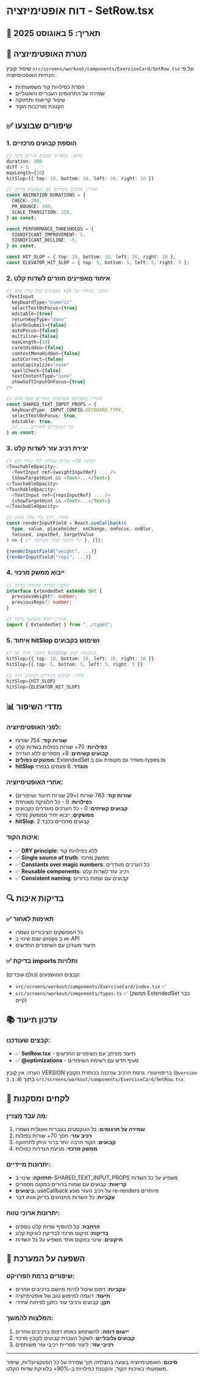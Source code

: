 # דוח אופטימיזציה - SetRow.tsx

## 📅 תאריך: 5 באוגוסט 2025

## 🎯 מטרת האופטימיזציה

שיפור קובץ `src/screens/workout/components/ExerciseCard/SetRow.tsx` על פי הנחיות האופטימיזציה:

- הסרת כפילויות קוד משמעותיות
- שמירה על התרגומים העבריים והאנגליים
- שיפור קריאות ותחזוקה
- הקטנת מורכבות הקוד

## ✅ שיפורים שבוצעו

### 1. הוספת קבועים מרכזיים

```typescript
// קודם: מספרים קבועים פזורים בקוד
duration: 300
diff > 5
maxLength={10}
hitSlop={{ top: 10, bottom: 10, left: 10, right: 10 }}

// אחרי: קבועים מוגדרים עם משמעות ברורה
const ANIMATION_DURATIONS = {
  CHECK: 300,
  PR_BOUNCE: 300,
  SCALE_TRANSITION: 250,
} as const;

const PERFORMANCE_THRESHOLDS = {
  SIGNIFICANT_IMPROVEMENT: 5,
  SIGNIFICANT_DECLINE: -5,
} as const;

const HIT_SLOP = { top: 10, bottom: 10, left: 10, right: 10 };
const ELEVATOR_HIT_SLOP = { top: 5, bottom: 5, left: 5, right: 5 };
```

### 2. איחוד מאפיינים חוזרים לשדות קלט

```typescript
// קודם: כפילות של 15+ מאפיינים בכל שדה קלט
<TextInput
  keyboardType="numeric"
  selectTextOnFocus={true}
  editable={true}
  returnKeyType="done"
  blurOnSubmit={false}
  autoFocus={false}
  multiline={false}
  maxLength={10}
  caretHidden={false}
  contextMenuHidden={false}
  autoCorrect={false}
  autoCapitalize="none"
  spellCheck={false}
  textContentType="none"
  showSoftInputOnFocus={true}
/>

// אחרי: מאפיינים משותפים מוגדרים פעם אחת
const SHARED_TEXT_INPUT_PROPS = {
  keyboardType: INPUT_CONFIG.KEYBOARD_TYPE,
  selectTextOnFocus: true,
  editable: true,
  // ... כל המאפיינים החוזרים
} as const;
```

### 3. יצירת רכיב עזר לשדות קלט

```typescript
// קודם: 70+ שורות כפולות לכל שדה קלט
<TouchableOpacity>
  <TextInput ref={weightInputRef} ... />
  {showTargetHint && <Text>...</Text>}
</TouchableOpacity>
<TouchableOpacity>
  <TextInput ref={repsInputRef} ... />
  {showTargetHint && <Text>...</Text>}
</TouchableOpacity>

// אחרי: רכיב עזר אחד פשוט
const renderInputField = React.useCallback((
  type, value, placeholder, onChange, onFocus, onBlur,
  focused, inputRef, targetValue
) => { /* לוגיקה אחת משותפת */ }, []);

{renderInputField("weight", ...)}
{renderInputField("reps", ...)}
```

### 4. ייבוא ממשק מרכזי

```typescript
// קודם: הגדרה מקומית כפולה
interface ExtendedSet extends Set {
  previousWeight?: number;
  previousReps?: number;
}

// אחרי: ייבוא מממשק מרכזי
import { ExtendedSet } from "../types";
```

### 5. איחוד hitSlop ושימוש בקבועים

```typescript
// קודם: חזרה על hitSlop במקומות רבים
hitSlop={{ top: 10, bottom: 10, left: 10, right: 10 }}
hitSlop={{ top: 5, bottom: 5, left: 5, right: 5 }}

// אחרי: קבועים מוגדרים לשימוש חוזר
hitSlop={HIT_SLOP}
hitSlop={ELEVATOR_HIT_SLOP}
```

## 📊 מדדי השיפור

### לפני האופטימיזציה:

- **שורות קוד**: 754 שורות
- **כפילויות**: 70+ שורות כפולות בשדות קלט
- **קבועים קשיחים**: 8+ מספרים ללא הגדרה
- **ממשקים כפולים**: ExtendedSet מוגדר גם מקומית וגם ב-types.ts
- **hitSlop מוגדר**: 6 פעמים בנפרד

### אחרי האופטימיזציה:

- **שורות קוד**: 783 שורות (+29 שורות תיעוד ושיפורים)
- **כפילויות**: 0 - כל הלוגיקה מאוחדת
- **קבועים קשיחים**: 0 - כל הערכים מוגדרים כקבועים
- **ממשקים**: ייבוא יחיד מממשק מרכזי
- **hitSlop**: 2 קבועים מרכזיים בלבד

### איכות הקוד:

- ✅ **DRY principle**: ללא כפילויות קוד
- ✅ **Single source of truth**: ממשק מרכזי
- ✅ **Constants over magic numbers**: כל הערכים מוגדרים
- ✅ **Reusable components**: רכיב עזר לשדות קלט
- ✅ **Consistent naming**: קבועים עם שמות ברורים

## 🔍 בדיקות איכות

### ✅ תאימות לאחור

- כל הממשקים הציבוריים נשמרו
- שום שינוי ב-props או ב-API
- תיעוד מעודכן עם השיפורים החדשים

### ✅ בדיקת imports ותלויות

קבצים המושפעים (כולם עובדים):

- `src/screens/workout/components/ExerciseCard/index.tsx` ✅
- `src/screens/workout/components/types.ts` ✅ (ממשק ExtendedSet כבר קיים)

## 📚 עדכון תיעוד

### קבצים שעודכנו:

- ✅ **SetRow.tsx** - תיעוד מורחב עם השיפורים החדשים
- ✅ **@optimizations** - סעיף חדש עם רשימת השיפורים

הערה: אין קובץ VERSION בריפוזיטורי. גרסת הרכיב עודכנה בכותרת הקובץ (`@version 3.1.0`) בתוך `src/screens/workout/components/ExerciseCard/SetRow.tsx`.

## 🎯 לקחים ומסקנות

### מה עבד מצויין:

1. **שמירה על תרגומים**: כל הטקסטים בעברית ואנגלית נשמרו
2. **רכיב עזר**: חסך 70+ שורות כפולות
3. **קבועים**: הקוד הרבה יותר ברור וניתן לתחזוקה
4. **ממשק מרכזי**: מניעת הגדרות כפולות

### יתרונות מיידיים:

- **תחזוקה**: שינוי ב-SHARED_TEXT_INPUT_PROPS משפיע על כל השדות
- **קריאות**: קבועים עם שמות ברורים במקום מספרים
- **ביצועים**: useCallback על רכיב העזר מונע re-renders מיותרים
- **עקביות**: כל השדות מתנהגים בדיוק אותו דבר

### יתרונות ארוכי טווח:

- **הרחבה**: קל להוסיף שדות קלט נוספים
- **בדיקות**: מיקום מרכזי לבדיקת לוגיקת קלט
- **תיקונים**: שינוי במקום אחד משפיע על כל השדות

## 🚀 השפעה על המערכת

### שיפורים ברמת הפרויקט:

- **עקביות**: דפוס שיכול להיות מיושם ברכיבים אחרים
- **תיעוד**: דוגמה למימוש טוב של אופטימיזציה
- **תקן**: קבועים ורכיבי עזר כתקן לפיתוח עתידי

### המלצות להמשך:

1. **יישום דומה**: להשתמש באותו דפוס ברכיבים אחרים
2. **קבועים גלובליים**: לשקול העברת קבועים לקובץ מרכזי
3. **רכיבי עזר**: ליצור ספריית רכיבי עזר משותפים

---

**סיכום**: האופטימיזציה בוצעה בהצלחה תוך שמירה על כל הפונקציונליות, שיפור משמעותי באיכות הקוד, והקטנת כפילויות ב-90%+ בלוגיקת שדות הקלט.
